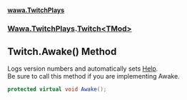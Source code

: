#### [wawa.TwitchPlays](index.md 'index')
### [Wawa.TwitchPlays](Wawa.TwitchPlays.md 'Wawa.TwitchPlays').[Twitch&lt;TMod&gt;](Twitch_TMod_.md 'Wawa.TwitchPlays.Twitch<TMod>')

## Twitch<TMod>.Awake() Method

Logs version numbers and automatically sets [Help](Twitch_TMod_.Help().md 'Wawa.TwitchPlays.Twitch<TMod>.Help').  
Be sure to call this method if you are implementing Awake.

```csharp
protected virtual void Awake();
```